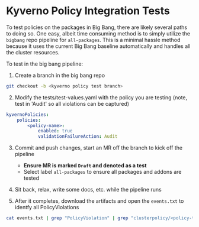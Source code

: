# Kyverno Policy Integration Tests

To test policies on the packages in Big Bang, there are likely several paths to doing so. One easy, albeit time consuming method is to simply utilize the `bigbang` repo pipeline for `all-packages`. This is a minimal hassle method because it uses the current Big Bang baseline automatically and handles all the cluster resources.

To test in the big bang pipeline:
1. Create a branch in the big bang repo
```bash
git checkout -b <kyverno policy test branch>
```

2. Modify the tests/test-values.yaml with the policy you are testing (note, test in 'Audit' so all violations can be captured)
```yaml
kyvernoPolicies:
    policies:
        <policy-name>:
            enabled: true
            validationFailureAction: Audit
```

3. Commit and push changes, start an MR off the branch to kick off the pipeline
    - **Ensure MR is marked `Draft` and denoted as a test**
    - Select label `all-packages` to ensure all packages and addons are tested

4. Sit back, relax, write some docs, etc. while the pipeline runs

5. After it completes, download the artifacts and open the `events.txt` to identfy all PolicyViolations
```bash
cat events.txt | grep "PolicyViolation" | grep "clusterpolicy/<policy-title>" | sort -u >> policy_violations_<policy-title>.txt
```